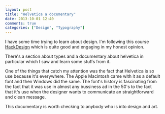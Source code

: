 ```yaml
---
layout: post
title: "Helvetica a documentary"
date: 2013-10-01 12:40
comments: true
categories: ["Design", "Typography"]
---
```


I have some time trying to learn about design. I'm following this course 
[HackDesign](http://hackdesign.org) which is quite good and engaging in my
honest opinion. 

There's a section about types and a documentary about helvetica in particular
which I saw and learn some stuffs from it. 

One of the things that catch my attention was the fact that Helvetica is so use
because it's everywhere. The Apple Macintosh came with it as a default font and
then Windows did the same. The font's history is fascinating from the fact that
it was use in almost any bussiness ad in the 50's to the fact that it's use
when the designer wants to communicate an straightforward and clean message. 

This documentary is worth checking to anybody who is into design and art.
